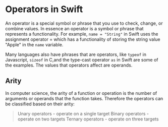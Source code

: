 # Operators in Swift
An operator is a special symbol or phrase that you use to check, change, or combine values. In essence an operator is a symbol or phrase that represents a functionality. For example, `name = "String"` in Swift uses the assignment operator = which has a functionality of storing the string value "Apple" in the `name` variable. 

Many languages also have phrases that are operators, like `typeof` in Javascript, `sizeof` in C,and the type-cast operator `as` in Swift are some of the examples. The values that operators affect are operands.

## Arity
In computer science, the arity of a function or operation is the number of arguments or operands that the function takes. Therefore the operators can be classified based on their arity:
> Unary operators - operate on a single target
> Binary operators - operate on two targets
> Ternary operators - operate on three targets


